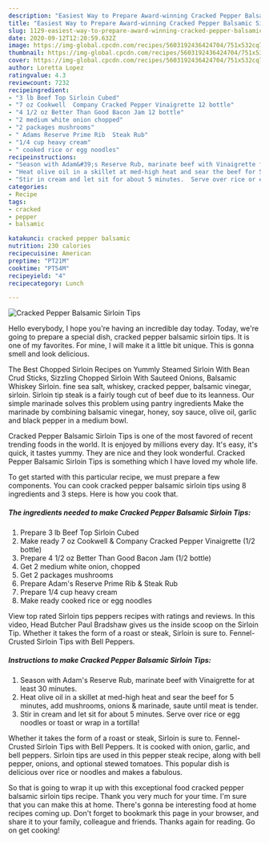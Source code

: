 ```yaml
---
description: "Easiest Way to Prepare Award-winning Cracked Pepper Balsamic Sirloin Tips"
title: "Easiest Way to Prepare Award-winning Cracked Pepper Balsamic Sirloin Tips"
slug: 1129-easiest-way-to-prepare-award-winning-cracked-pepper-balsamic-sirloin-tips
date: 2020-09-12T12:20:59.632Z
image: https://img-global.cpcdn.com/recipes/5603192436424704/751x532cq70/cracked-pepper-balsamic-sirloin-tips-recipe-main-photo.jpg
thumbnail: https://img-global.cpcdn.com/recipes/5603192436424704/751x532cq70/cracked-pepper-balsamic-sirloin-tips-recipe-main-photo.jpg
cover: https://img-global.cpcdn.com/recipes/5603192436424704/751x532cq70/cracked-pepper-balsamic-sirloin-tips-recipe-main-photo.jpg
author: Loretta Lopez
ratingvalue: 4.3
reviewcount: 7232
recipeingredient:
- "3 lb Beef Top Sirloin Cubed"
- "7 oz Cookwell  Company Cracked Pepper Vinaigrette 12 bottle"
- "4 1/2 oz Better Than Good Bacon Jam 12 bottle"
- "2 medium white onion chopped"
- "2 packages mushrooms"
- " Adams Reserve Prime Rib  Steak Rub"
- "1/4 cup heavy cream"
- " cooked rice or egg noodles"
recipeinstructions:
- "Season with Adam&#39;s Reserve Rub, marinate beef with Vinaigrette for at least 30 minutes."
- "Heat olive oil in a skillet at med-high heat and sear the beef for 5 minutes, add mushrooms, onions &amp; marinade, saute until meat is tender."
- "Stir in cream and let sit for about 5 minutes.  Serve over rice or egg noodles or toast or wrap in a tortilla!"
categories:
- Recipe
tags:
- cracked
- pepper
- balsamic

katakunci: cracked pepper balsamic 
nutrition: 230 calories
recipecuisine: American
preptime: "PT21M"
cooktime: "PT54M"
recipeyield: "4"
recipecategory: Lunch

---
```



![Cracked Pepper Balsamic Sirloin Tips](https://img-global.cpcdn.com/recipes/5603192436424704/751x532cq70/cracked-pepper-balsamic-sirloin-tips-recipe-main-photo.jpg)

Hello everybody, I hope you're having an incredible day today. Today, we're going to prepare a special dish, cracked pepper balsamic sirloin tips. It is one of my favorites. For mine, I will make it a little bit unique. This is gonna smell and look delicious.

The Best Chopped Sirloin Recipes on Yummly Steamed Sirloin With Bean Crud Sticks, Sizzling Chopped Sirloin With Sauteed Onions, Balsamic Whiskey Sirloin. fine sea salt, whiskey, cracked pepper, balsamic vinegar, sirloin. Sirloin tip steak is a fairly tough cut of beef due to its leanness. Our simple marinade solves this problem using pantry ingredients Make the marinade by combining balsamic vinegar, honey, soy sauce, olive oil, garlic and black pepper in a medium bowl.

Cracked Pepper Balsamic Sirloin Tips is one of the most favored of recent trending foods in the world. It is enjoyed by millions every day. It's easy, it's quick, it tastes yummy. They are nice and they look wonderful. Cracked Pepper Balsamic Sirloin Tips is something which I have loved my whole life.


To get started with this particular recipe, we must prepare a few components. You can cook cracked pepper balsamic sirloin tips using 8 ingredients and 3 steps. Here is how you cook that.

<!--inarticleads1-->

##### The ingredients needed to make Cracked Pepper Balsamic Sirloin Tips:

1. Prepare 3 lb Beef Top Sirloin Cubed
1. Make ready 7 oz Cookwell &amp; Company Cracked Pepper Vinaigrette (1/2 bottle)
1. Prepare 4 1/2 oz Better Than Good Bacon Jam (1/2 bottle)
1. Get 2 medium white onion, chopped
1. Get 2 packages mushrooms
1. Prepare  Adam&#39;s Reserve Prime Rib &amp; Steak Rub
1. Prepare 1/4 cup heavy cream
1. Make ready  cooked rice or egg noodles


View top rated Sirloin tips peppers recipes with ratings and reviews. In this video, Head Butcher Paul Bradshaw gives us the inside scoop on the Sirloin Tip. Whether it takes the form of a roast or steak, Sirloin is sure to. Fennel-Crusted Sirloin Tips with Bell Peppers. 

<!--inarticleads2-->

##### Instructions to make Cracked Pepper Balsamic Sirloin Tips:

1. Season with Adam&#39;s Reserve Rub, marinate beef with Vinaigrette for at least 30 minutes.
1. Heat olive oil in a skillet at med-high heat and sear the beef for 5 minutes, add mushrooms, onions &amp; marinade, saute until meat is tender.
1. Stir in cream and let sit for about 5 minutes.  Serve over rice or egg noodles or toast or wrap in a tortilla!


Whether it takes the form of a roast or steak, Sirloin is sure to. Fennel-Crusted Sirloin Tips with Bell Peppers. It is cooked with onion, garlic, and bell peppers. Sirloin tips are used in this pepper steak recipe, along with bell pepper, onions, and optional stewed tomatoes. This popular dish is delicious over rice or noodles and makes a fabulous. 

So that is going to wrap it up with this exceptional food cracked pepper balsamic sirloin tips recipe. Thank you very much for your time. I'm sure that you can make this at home. There's gonna be interesting food at home recipes coming up. Don't forget to bookmark this page in your browser, and share it to your family, colleague and friends. Thanks again for reading. Go on get cooking!
